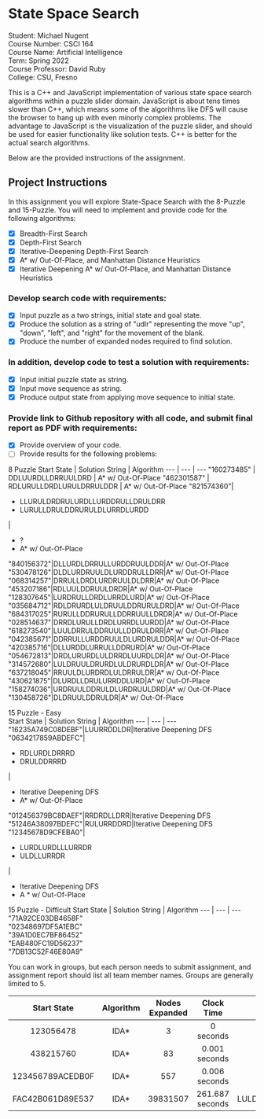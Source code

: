 # State Space Search
Student: Michael Nugent    
Course Number: CSCI 164    
Course Name: Artificial Intelligence    
Term: Spring 2022    
Course Professor: David Ruby    
College: CSU, Fresno    

This is a C++ and JavaScript implementation of various state space search algorithms within a puzzle slider domain.  JavaScript is about tens times slower than C++, which means some of the algorithms like DFS will cause the browser to hang up with even minorly complex problems.  The advantage to JavaScript is the visualization of the puzzle slider, and should be used for easier functionality like solution tests.  C++ is better for the actual search algorithms.

Below are the provided instructions of the assignment.    


## Project Instructions
In this assignment you will explore State-Space Search with the 8-Puzzle and 15-Puzzle.  You will need to implement and provide code for the following algorithms:

- [x] Breadth-First Search    
- [x] Depth-First Search    
- [x] Iterative-Deepening Depth-First Search    
- [x] A* w/ Out-Of-Place, and Manhattan Distance Heuristics    
- [x] Iterative Deepening A* w/ Out-Of-Place, and Manhattan Distance Heuristics    

### Develop search code with requirements:

- [x] Input puzzle as a two strings, initial state and goal state.    
- [x] Produce the solution as a string of "udlr" representing the move "up", "down", "left", and "right" for the movement of the blank.    
- [x] Produce the number of expanded nodes required to find solution.    

### In addition, develop code to test a solution with requirements:

- [x] Input initial puzzle state as string.
- [x] Input move sequence as string.
- [x] Produce output state from applying move sequence to initial state.

### Provide link to Github repository with all code, and submit final report as PDF with requirements:

- [x] Provide overview of your code.
- [ ] Provide results for the following problems:

8 Puzzle
Start State | Solution String | Algorithm
--- | --- | --- 
"160273485" | DDLUURDLLDRRUULDRD | A* w/ Out-Of-Place
"462301587" | RDLURULLDRDLURULDRRULDDR | A* w/ Out-Of-Place
"821574360"| <ul><li>LLURULDRDRULURDLLURDDRULLDRULDRR</li><li>LURULLDRULDDRURULDLURRDLURDD</li></ul> | <ul><li>?</li><li>A* w/ Out-Of-Place</li></ul>
"840156372"|DLLURDLDRRULLURDDRUULDDR|A* w/ Out-Of-Place
"530478126"|DLDLURDRUULDLURDDRULLDRR|A* w/ Out-Of-Place
"068314257"|DRRULLDRDLURDRUULDLDRR|A* w/ Out-Of-Place
"453207186"|RDLUULDDRUULDRDR|A* w/ Out-Of-Place
"128307645"|LURDRULLDRDLURRDLURD|A* w/ Out-Of-Place
"035684712"|RDLDRURDLULDRUULDDRURULDRD|A* w/ Out-Of-Place
"684317025"|RURULLDDRURULLDDRRUULLDRDR|A* w/ Out-Of-Place
"028514637"|DRRDLURULLDRDLURRDLUURDD|A* w/ Out-Of-Place
"618273540"|LUULDRRULDDRUULLDDRULDRR|A* w/ Out-Of-Place
"042385671"|DDRRULLURDDRUULDLURDRULDDR|A* w/ Out-Of-Place
"420385716"|DLLURDDLURRULLDDRURD|A* w/ Out-Of-Place
"054672813"|DRDLURURDLULDRRDLUURDLDR|A* w/ Out-Of-Place
"314572680"|LULDRUULDRURDLULDRURDLDR|A* w/ Out-Of-Place
"637218045"|RRUULDLURDRDLULDRRULDR|A* w/ Out-Of-Place
"430621875"|DLURDLLDRULURRDDLURD|A* w/ Out-Of-Place
"158274036"|URDRUULDDRULDLURDRUULDRD|A* w/ Out-Of-Place
"130458726"|DLDRUULDDRULDR|A* w/ Out-Of-Place

15 Puzzle - Easy   
Start State | Solution String | Algorithm
--- | --- | ---
"16235A749C08DEBF"|LUURRDDLDR|Iterative Deepening DFS
"0634217859ABDEFC"|<ul><li>RDLURDLDRRRD</li><li>DRULDDRRRD</li></ul>|<ul><li>Iterative Deepening DFS</li><li>A* w/ Out-Of-Place</li></ul>
"012456379BC8DAEF"|RRDRDLLDRR|Iterative Deepening DFS
"51246A38097BDEFC"|RULURRDDRD|Iterative Deepening DFS
"12345678D9CFEBA0"|<ul><li>LURDLURDLLLURRDR</li><li>ULDLLURRDR</li></ul>|<ul><li>Iterative Deepening DFS</li><li>A * w/ Out-Of-Place</li></ul>

15 Puzzle - Difficult
Start State | Solution String | Algorithm
--- | --- | ---
"71A92CE03DB4658F"    
"02348697DF5A1EBC"    
"39A1D0EC7BF86452"    
"EAB480FC19D56237"    
"7DB13C52F46E80A9"   

You can work in groups, but each person needs to submit assignment, and assignment report should list all team member names.  Groups are generally limited to 5.

Start State | Algorithm | Nodes Expanded | Clock Time | Solution
:-:|:-:|:-:|:-:|:-:
123056478|IDA*|3|0 seconds|DRR
438215760|IDA*|83|0.001 seconds|UULDRDLULURDRD
123456789ACEDB0F|IDA*|557|0.006 seconds|LURRDLULDRRULDR
FAC42B061D89E537|IDA*|39831507|261.687 seconds|LULDDRRDRUULDRUULLDRURDLULDDDRURULLDDRRUULULLDRDDRUULDDLURRDR
